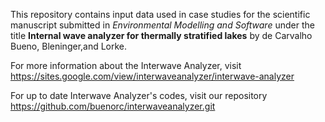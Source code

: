 This repository contains input data used in case studies for the scientific manuscript submitted in *Environmental Modelling and Software* under the title **Internal wave analyzer for thermally stratified lakes** by de Carvalho Bueno, Bleninger,and Lorke. 

For more information about the Interwave Analyzer, visit https://sites.google.com/view/interwaveanalyzer/interwave-analyzer

For up to date Interwave Analyzer's codes, visit our repository https://github.com/buenorc/interwaveanalyzer.git

